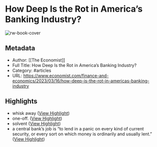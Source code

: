 # How Deep Is the Rot in America’s Banking Industry?

![rw-book-cover](https://www.economist.com/engassets/ico/touch-icon-180x180.f1ea908894.png)

## Metadata
- Author: [[The Economist]]
- Full Title: How Deep Is the Rot in America’s Banking Industry?
- Category: #articles
- URL: https://www.economist.com/finance-and-economics/2023/03/16/how-deep-is-the-rot-in-americas-banking-industry

## Highlights
- whisk away ([View Highlight](https://read.readwise.io/read/01gvtdz1gmqgegqpf3cj00ky8f))
- one-off. ([View Highlight](https://read.readwise.io/read/01gvte2kq7ex90k65j88bjq31q))
- solvent ([View Highlight](https://read.readwise.io/read/01gvteakqzw03mr26jktw7my4f))
- a central bank’s job is “to lend in a panic on every kind of current security, or every sort on which money is ordinarily and usually lent.” ([View Highlight](https://read.readwise.io/read/01gvtedbmk5p9v9tph1gjtj85w))
